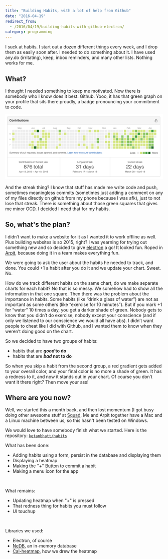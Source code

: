 ```yaml
---
title: "Building Habits, with a lot of help from Github"
date: "2016-04-19"
redirect_from:
  - /2016/04/19/building-habits-with-github-electron/
category: programming
---
```


I suck at habits. I start out a dozen different things every week, and I drop them as easily soon after. I needed to do something about it. I have used any.do (irritating), keep, inbox reminders, and many other lists. Nothing works for me.

## What?

I thought I needed something to keep me motivated. Now there is somebody who I know does it best. Github. Yooo, it has that green graph on your profile that sits there proudly, a badge pronouncing your commitment to code.

![Github commit heatmap](./images/github-commit-heatmap.png)

And the streak thing? I know that stuff has made me write code and push, sometimes meaningless commits (sometimes just adding a comment on any of my files directly on github from my phone because I was afk), just to not lose that streak. There is something about those green squares that gives me minor OCD. I decided I need that for my habits.

## So, what's the plan?

I didn’t want to make a website for it as I wanted it to work offline as well. Plus building websites is so 2015, right? I was yearning for trying out something new and so decided to give [electron](http://electron.atom.io/) a go! It looked fun. Roped in [Arpit](https://twitter.com/__tigerapps), because doing it in a team makes everything fun.

We were going to ask the user about the habits he needed to track, and done. You could +1 a habit after you do it and we update your chart. Sweet. No.

How do we track different habits on the same chart, do we make separate charts for each habit? No that is so messy. We somehow had to show all the information in that one square. Then there was the problem about the importance in habits. Some habits (like “drink a glass of water”) are not as important as some others (like “exercise for 10 minutes”). But if you mark +1 for “water” 10 times a day, you get a darker shade of green. Nobody gets to know that you didn’t do exercise, nobody except your conscience (and if only we listened to our conscience we would all have abs). I didn’t want people to cheat like I did with Github, and I wanted them to know when they weren’t doing good on the chart.

So we decided to have two groups of habits:

- habits that are **_good_ to do**
- habits that are **_bad_ not to do**

So when you skip a habit from the second group, a red gradient gets added to your overall color, and your final color is no more a shade of green. It has a redness to it, and now it stands out in your chart. Of course you don’t want it there right? Then move your ass!

## Where are you now?

Well, we started this a month back, and then lost momentum (I got busy doing other awesome stuff at [Squad](https://www.squadplatform.com/). Me and Arpit together have a Mac and a Linux machine between us, so this hasn't been tested on Windows.

We would love to have somebody finish what we started. Here is the repository: [`ketanbhatt/habits`](https://github.com/ketanbhatt/habits)

What has been done:
- Adding habits using a form, persist in the database and displaying them
- Displaying a heatmap
- Making the "+" Button to commit a habit
- Making a menu icon for the app

<br>

What remains:
- Updating heatmap when "+" is pressed
- That redness thing for habits you must follow
- UI touchup

<br>

Libraries we used:
- Electron, of course
- [NeDB](https://github.com/louischatriot/nedb), an in-memory database
- [Cal-heatmap](http://cal-heatmap.com/), how we drew the heatmap
